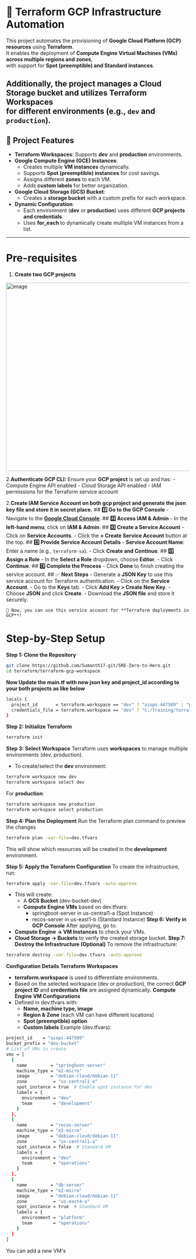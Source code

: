 # **🚀 Terraform GCP Infrastructure Automation**

This project automates the provisioning of **Google Cloud Platform (GCP) resources** using **Terraform**.  
It enables the deployment of **Compute Engine Virtual Machines (VMs) across multiple regions and zones**,  
with support for **Spot (preemptible) and Standard instances**.  

Additionally, the project manages a **Cloud Storage bucket** and utilizes **Terraform Workspaces**  
for different environments (e.g., `dev` and `production`).
---

## **🌟 Project Features**
- **Terraform Workspaces**: Supports **dev** and **production** environments.
- **Google Compute Engine (GCE) Instances**:
  - Creates multiple **VM instances** dynamically.
  - Supports **Spot (preemptible) instances** for cost savings.
  - Assigns different **zones** to each VM.
  - Adds **custom labels** for better organization.
- **Google Cloud Storage (GCS) Bucket**:
  - Creates a **storage bucket** with a custom prefix for each workspace.
- **Dynamic Configuration**:
  - Each environment (**dev** or **production**) uses different **GCP projects and credentials**.
  - Uses **for_each** to dynamically create multiple VM instances from a list.

---
# Pre-requisites

1. **Create two GCP projects**
<img width="515" alt="image" src="https://github.com/user-attachments/assets/7b477bac-8a36-45d1-a9a1-e4424adab6e1" />

2.**Authenticate GCP CLI:**
Ensure your **GCP project** is set up and has:
    - Compute Engine API enabled
    - Cloud Storage API enabled
    - IAM permissions for the Terraform service account
    
2.**Create IAM Service Account on both gcp project and generate the json key file and store it in secret place.**
    ## **1️⃣ Go to the GCP Console**
    - Navigate to the **[Google Cloud Console](https://console.cloud.google.com/)**.
    ## **2️⃣ Access IAM & Admin**
    - In the **left-hand menu**, click on **IAM & Admin**.
    ## **3️⃣ Create a Service Account**
    - Click on **Service Accounts**.
    - Click the **+ Create Service Account** button at the top.
    ## **4️⃣ Provide Service Account Details**
    - **Service Account Name**: Enter a name (e.g., `terraform-sa`).
    - Click **Create and Continue**.
    ## **5️⃣ Assign a Role**
    - In the **Select a Role** dropdown, choose **Editor**.
    - Click **Continue**.
    ## **6️⃣ Complete the Process**
    - Click **Done** to finish creating the service account.
    ## ✅ **Next Steps**
    - Generate a **JSON Key** to use this service account for Terraform authentication.
      - Click on the **Service Account**.
      - Go to the **Keys** tab.
      - Click **Add Key > Create New Key**.
      - Choose **JSON** and click **Create**.
      - Download the **JSON file** and store it securely.
    
    🚀 Now, you can use this service account for **Terraform deployments in GCP**!

# Step-by-Step Setup
**Step 1: Clone the Repository**
```bash
git clone https://github.com/Sumanth17-git/SRE-Zero-to-Hero.git
cd terraform/terraform-gcp-workspace
```
**Now Update the main.tf with new json key and project_id according to your both projects as like below**
```bash
locals {
  project_id       = terraform.workspace == "dev" ? "aiops-447509" : "praxis-citron-447508-f8"
  credentials_file = terraform.workspace == "dev" ? "C:/Training/terraform_projects/aiops-447509-c2d18fc9ac92.json" : "C:/Training/terraform_projects/praxis-citron-447508-f8-dc005b866fc4.json"
}
```
**Step 2: Initialize Terraform**
```bash
terraform init
```
**Step 3: Select Workspace**
Terraform uses **workspaces** to manage multiple environments (dev, production).
- To create/select the **dev** environment:
```bash
terraform workspace new dev
terraform workspace select dev
```
For **production**:
```bash
terraform workspace new production
terraform workspace select production
```
**Step 4: Plan the Deployment**
Run the Terraform plan command to preview the changes
```bash
terraform plan -var-file=dev.tfvars
```
This will show which resources will be created in the **development** environment.

**Step 5: Apply the Terraform Configuration**
To create the infrastructure, run:
```bash
terraform apply -var-file=dev.tfvars -auto-approve
```
- This will create:
  - A **GCS Bucket** (dev-bucket-dev)
  - **Compute Engine VMs** based on dev.tfvars:
    - springboot-server in us-central1-a (Spot Instance)
    - recos-server in us-east1-b (Standard Instance)
**Step 6: Verify in GCP Console**
After applying, go to:
- **Compute Engine → VM Instances** to check your VMs.
- **Cloud Storage → Buckets** to verify the created storage bucket.
**Step 7: Destroy the Infrastructure (Optional)**
To remove the infrastructure:
```bash
terraform destroy -var-file=dev.tfvars -auto-approve
```
**Configuration Details**
**Terraform Workspaces**
- **terraform.workspace** is used to differentiate environments.
- Based on the selected workspace (dev or production), the correct **GCP project ID** and **credentials file** are assigned dynamically.
**Compute Engine VM Configurations**
- Defined in dev.tfvars with:
  - **Name, machine type, image**
  - **Region & Zone** (each VM can have different locations)
  - **Spot (preemptible) option**
  - **Custom labels**
Example (dev.tfvars):
```bash
project_id    = "aiops-447509"
bucket_prefix = "dev-bucket"
# List of VMs to create
vms = [
  {
    name         = "springboot-server"
    machine_type = "e2-micro"
    image        = "debian-cloud/debian-11"
    zone          = "us-central1-a"
    spot_instance = true  # Enable spot instance for dev
    labels = {
      environment = "dev"
      team        = "development"
    }
  },
  {
    name         = "recos-server"
    machine_type = "e2-micro"
    image        = "debian-cloud/debian-11"
    zone          = "us-central1-a"
    spot_instance = false  # Standard VM
    labels = {
      environment = "dev"
      team        = "operations"
    }
  },
  {
    name         = "db-server"
    machine_type = "e2-micro"
    image        = "debian-cloud/debian-11"
    zone          = "us-east4-a"
    spot_instance = true  # Standard VM
    labels = {
      environment = "platform"
      team        = "operations"
    }
  }
]
```
You can add a new VM's 
